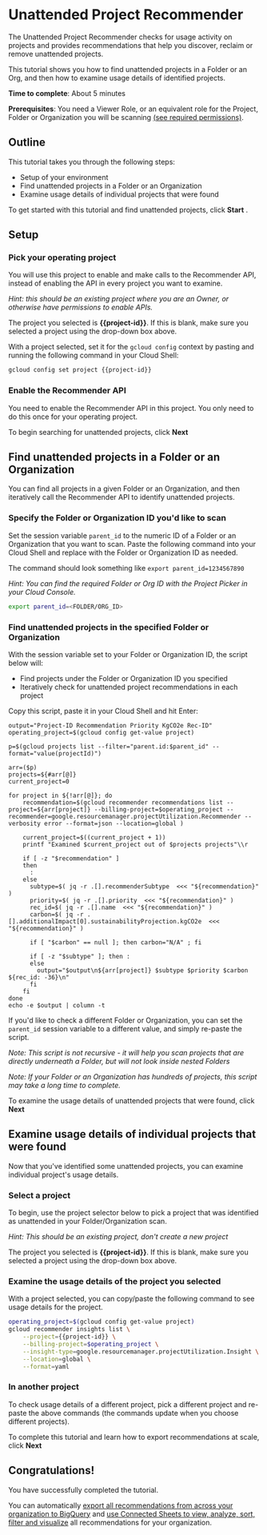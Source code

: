 # Unattended Project Recommender

The Unattended Project Recommender checks for usage activity on projects and provides recommendations that help you discover, reclaim or remove unattended projects.

This tutorial shows you how to find unattended projects in a Folder or an Org, and then how to examine usage details of identified projects.

**Time to complete**: About 5 minutes

**Prerequisites**: You need a Viewer Role, or an equivalent role for the Project, Folder or Organization you will be scanning [(see required permissions)](https://cloud.google.com/recommender/docs/unattended-project-recommender#required_iam_permissions).

## Outline

This tutorial takes you through the following steps:

- Setup of your environment
- Find unattended projects in a Folder or an Organization
- Examine usage details of individual projects that were found

To get started with this tutorial and find unattended projects, click **Start** .

## Setup

### Pick your operating project

You will use this project to enable and make calls to the Recommender API, instead of enabling the API in every project you want to examine.

*Hint: this should be an existing project where you are an Owner, or otherwise have permissions to enable APIs.*

<walkthrough-project-setup billing="true"></walkthrough-project-setup>

The project you selected is **{{project-id}}**. If this is blank, make sure you selected a project using the drop-down box above.

With a project selected, set it for the `gcloud config` context by pasting and running the following command in your Cloud Shell:

```bash
gcloud config set project {{project-id}}
```

### Enable the Recommender API

You need to enable the Recommender API in this project. You only need to do this once for your operating project.

<walkthrough-enable-apis apis="recommender.googleapis.com"></walkthrough-enable-apis> 

To begin searching for unattended projects, click **Next** 

## Find unattended projects in a Folder or an Organization

You can find all projects in a given Folder or an Organization, and then iteratively call the Recommender API to identify unattended projects.

### Specify the Folder or Organization ID you'd like to scan

Set the session variable `parent_id` to the numeric ID of a Folder or an Organization that you want to scan. Paste the following command into your Cloud Shell and replace with the Folder or Organization ID as needed. 

The command should look something like `export parent_id=1234567890`

*Hint: You can find the required Folder or Org ID with the <walkthrough-spotlight-pointer spotlightId="purview-switcher">Project Picker</walkthrough-spotlight-pointer> in your Cloud Console.*

```sh
export parent_id=<FOLDER/ORG_ID>
```

### Find unattended projects in the specified Folder or Organization

With the session variable set to your Folder or Organization ID, the script below will:
- Find projects under the Folder or Organization ID you specified
- Iteratively check for unattended project recommendations in each project

Copy this script, paste it in your Cloud Shell and hit Enter:

```none
output="Project-ID Recommendation Priority KgCO2e Rec-ID"
operating_project=$(gcloud config get-value project)

p=$(gcloud projects list --filter="parent.id:$parent_id" --format="value(projectId)")

arr=($p)
projects=${#arr[@]}
current_project=0

for project in ${!arr[@]}; do
    recommendation=$(gcloud recommender recommendations list --project=${arr[project]} --billing-project=$operating_project --recommender=google.resourcemanager.projectUtilization.Recommender --verbosity error --format=json --location=global )

    current_project=$((current_project + 1))
    printf "Examined $current_project out of $projects projects"\\r

    if [ -z "$recommendation" ]
    then
      :
    else
      subtype=$( jq -r .[].recommenderSubtype  <<< "${recommendation}" )
      priority=$( jq -r .[].priority  <<< "${recommendation}" )
      rec_id=$( jq -r .[].name  <<< "${recommendation}" )
      carbon=$( jq -r .[].additionalImpact[0].sustainabilityProjection.kgCO2e  <<< "${recommendation}" )
      
      if [ "$carbon" == null ]; then carbon="N/A" ; fi

      if [ -z "$subtype" ]; then : 
      else 
        output="$output\n${arr[project]} $subtype $priority $carbon ${rec_id: -36}\n"
      fi
    fi   
done
echo -e $output | column -t
```

If you'd like to check a different Folder or Organization, you can set the `parent_id` session variable to a different value, and simply re-paste the script.

*Note: This script is not recursive - it will help you scan projects that are directly underneath a Folder, but will not look inside nested Folders*

*Note: If your Folder or an Organization has hundreds of projects, this script may take a long time to complete.*

To examine the usage details of unattended projects that were found, click **Next**

## Examine usage details of individual projects that were found

Now that you've identified some unattended projects, you can examine individual project's usage details.

### Select a project

To begin, use the project selector below to pick a project that was identified as unattended in your Folder/Organization scan.

*Hint: This should be an existing project, don't create a new project*

<walkthrough-project-setup></walkthrough-project-setup>

The project you selected is **{{project-id}}**. If this is blank, make sure you selected a project using the drop-down box above.

### Examine the usage details of the project you selected

With a project selected, you can copy/paste the following command to see usage details for the project.

```bash
operating_project=$(gcloud config get-value project)
gcloud recommender insights list \
    --project={{project-id}} \
    --billing-project=$operating_project \
    --insight-type=google.resourcemanager.projectUtilization.Insight \
    --location=global \
    --format=yaml
```

### In another project

To check usage details of a different project, pick a different project and re-paste the above commands (the commands update when you choose different projects).

To complete this tutorial and learn how to export recommendations at scale, click **Next**

## Congratulations!

You have successfully completed the tutorial.

You can automatically [export all recommendations from across your organization to BigQuery](https://cloud.google.com/recommender/docs/bq-export/export-recommendations-to-bq) and [use Connected Sheets to view, analyze, sort, filter and visualize](https://cloud.google.com/bigquery/docs/connected-sheets) all recommendations for your organization.

<walkthrough-conclusion-trophy></walkthrough-conclusion-trophy>
